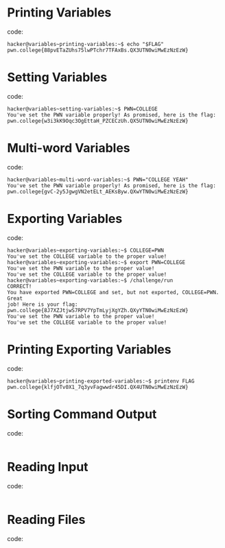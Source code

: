 # Printing Variables
code:
```
hacker@variables~printing-variables:~$ echo "$FLAG"
pwn.college{88pvETaZUhs75lwPTchr7TFAxBs.QX3UTN0wiMwEzNzEzW}
```


# Setting Variables
code:
```
hacker@variables~setting-variables:~$ PWN=COLLEGE
You've set the PWN variable properly! As promised, here is the flag:
pwn.college{w3i3kK9Oqc3OgEttaH_PZCECzUh.QX5UTN0wiMwEzNzEzW}
```


# Multi-word Variables
code:
```
hacker@variables~multi-word-variables:~$ PWN="COLLEGE YEAH"
You've set the PWN variable properly! As promised, here is the flag:
pwn.college{gvC-2y5JgwgVN2etELt_AEKsByw.QXwYTN0wiMwEzNzEzW}
```


# Exporting Variables
code:
```
hacker@variables~exporting-variables:~$ COLLEGE=PWN
You've set the COLLEGE variable to the proper value!
hacker@variables~exporting-variables:~$ export PWN=COLLEGE
You've set the PWN variable to the proper value!
You've set the COLLEGE variable to the proper value!
hacker@variables~exporting-variables:~$ /challenge/run
CORRECT!
You have exported PWN=COLLEGE and set, but not exported, COLLEGE=PWN. Great 
job! Here is your flag:
pwn.college{8J7XZJtjwS7RPV7YpTmLyjXgYZh.QXyYTN0wiMwEzNzEzW}
You've set the PWN variable to the proper value!
You've set the COLLEGE variable to the proper value!
```


# Printing Exporting Variables
code:
```
hacker@variables~printing-exported-variables:~$ printenv FLAG
pwn.college{klfjOTv0X1_7q3yvFagwwdr45DI.QX4UTN0wiMwEzNzEzW}
```


# Sorting Command Output
code:
```

```


# Reading Input
code:
```

```


# Reading Files
code:
```

```
